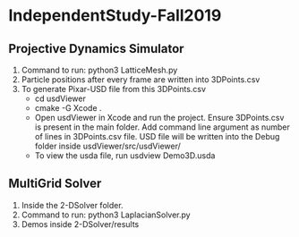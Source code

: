 # IndependentStudy-Fall2019

## Projective Dynamics Simulator
1. Command to run: python3 LatticeMesh.py
2. Particle positions after every frame are written into 3DPoints.csv
3. To generate Pixar-USD file from this 3DPoints.csv
    * cd usdViewer
    * cmake -G Xcode .
    * Open usdViewer in Xcode and run the project. Ensure 3DPoints.csv is present in the main folder. Add command line argument as number of lines in 3DPoints.csv file. USD file will be written into the Debug folder inside usdViewer/src/usdViewer/
    * To view the usda file, run usdview Demo3D.usda
## MultiGrid Solver
1. Inside the 2-DSolver folder. 
2. Command to run: python3 LaplacianSolver.py
3. Demos inside 2-DSolver/results
